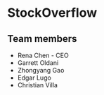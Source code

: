 # StockOverflow

## Team members ##
* Rena Chen - CEO
* Garrett Oldani
* Zhongyang Gao
* Edgar Lugo
* Christian Villa
